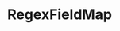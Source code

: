 ---
optionsClassName: RegexFieldMapOptions
optionsClassFullName: MigrationTools.Tools.RegexFieldMapOptions
configurationSamples:
- name: defaults
  order: 2
  description: 
  code: There are no defaults! Check the sample for options!
  sampleFor: MigrationTools.Tools.RegexFieldMapOptions
- name: sample
  order: 1
  description: 
  code: There is no sample, but you can check the classic below for a general feel.
  sampleFor: MigrationTools.Tools.RegexFieldMapOptions
- name: classic
  order: 3
  description: 
  code: >-
    {
      "$type": "RegexFieldMapOptions",
      "sourceField": null,
      "targetField": null,
      "pattern": null,
      "replacement": null,
      "ApplyTo": []
    }
  sampleFor: MigrationTools.Tools.RegexFieldMapOptions
description: Applies regular expression transformations to map values from a source field to a target field using pattern matching and replacement.
className: RegexFieldMap
typeName: FieldMaps
architecture: 
options:
- parameterName: ApplyTo
  type: List
  description: A list of Work Item Types that this Field Map will apply to. If the list is empty it will apply to all Work Item Types. You can use "*" to apply to all Work Item Types.
  defaultValue: missing XML code comments
- parameterName: pattern
  type: String
  description: Gets or sets the regular expression pattern to match against the source field value.
  defaultValue: missing XML code comments
- parameterName: replacement
  type: String
  description: Gets or sets the replacement pattern that defines how matched groups should be used to construct the target value.
  defaultValue: missing XML code comments
- parameterName: sourceField
  type: String
  description: Gets or sets the name of the source field to read data from and apply regex pattern matching.
  defaultValue: missing XML code comments
- parameterName: targetField
  type: String
  description: Gets or sets the name of the target field to write the regex-transformed data to.
  defaultValue: missing XML code comments
status: missing XML code comments
processingTarget: missing XML code comments
classFile: src/MigrationTools.Clients.TfsObjectModel/Tools/FieldMappingTool/FieldMaps/RegexFieldMap.cs
optionsClassFile: src/MigrationTools/Tools/FieldMappingTool/FieldMaps/RegexFieldMapOptions.cs
notes:
  exists: false
  path: docs/Reference/FieldMaps/RegexFieldMap-notes.md
  markdown: ''

redirectFrom:
- /Reference/FieldMaps/RegexFieldMapOptions/
layout: reference
toc: true
permalink: /Reference/FieldMaps/RegexFieldMap/
title: RegexFieldMap
categories:
- FieldMaps
- 
topics:
- topic: notes
  path: docs/Reference/FieldMaps/RegexFieldMap-notes.md
  exists: false
  markdown: ''
- topic: introduction
  path: docs/Reference/FieldMaps/RegexFieldMap-introduction.md
  exists: false
  markdown: ''

---